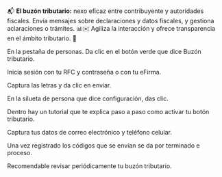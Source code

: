 📬 **El buzón tributario:** nexo eficaz entre contribuyente y autoridades fiscales. Envía mensajes sobre declaraciones y datos fiscales, y gestiona aclaraciones o trámites. 📊✉️ Agiliza la interacción y ofrece transparencia en el ámbito tributario. 💼 

En la pestaña de personas. Da clic en el botón verde que dice Buzón tributario. 

Inicia sesión con tu RFC y contraseña o con tu eFirma. 

Captura las letras y da clic en enviar.

En la silueta de persona que dice configuración, das clic. 

Dentro hay un tutorial que te explica paso a paso como activar tu botón tributario. 

Captura tus datos de correo electrónico y teléfono celular. 

Una vez registrado los códigos que se envían se da por terminado e proceso. 

Recomendable revisar periódicamente tu buzón tributario. 

































